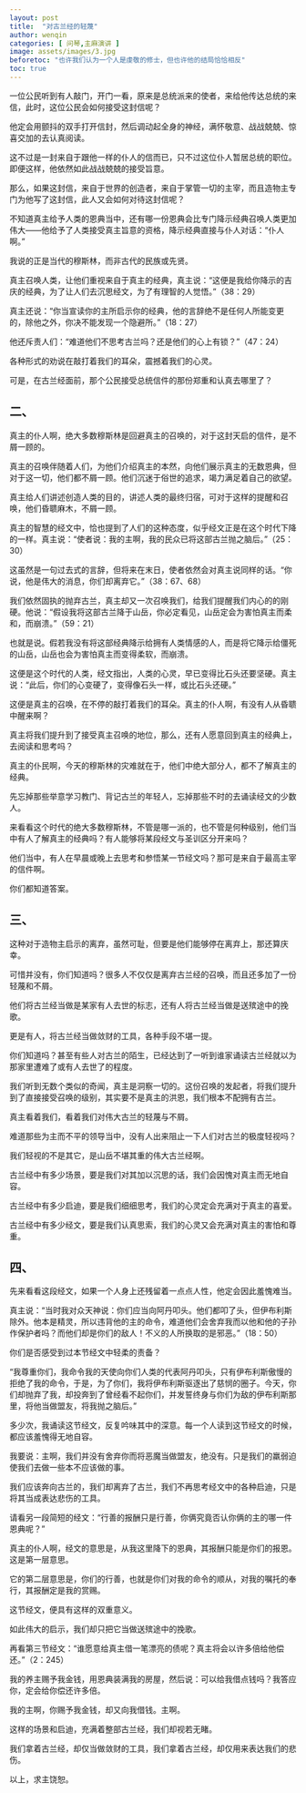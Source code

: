 ```yaml
---
layout: post
title:  "对古兰经的轻蔑"
author: wenqin
categories: [ 问琴,主麻演讲 ]
image: assets/images/3.jpg
beforetoc: "也许我们认为一个人是虔敬的修士，但也许他的结局恰恰相反"
toc: true
---
```



一位公民听到有人敲门，开门一看，原来是总统派来的使者，来给他传达总统的来信，此时，这位公民会如何接受这封信呢？

他定会用颤抖的双手打开信封，然后调动起全身的神经，满怀敬意、战战兢兢、惊喜交加的去认真阅读。

这不过是一封来自于跟他一样的仆人的信而已，只不过这位仆人暂居总统的职位。即便这样，他依然如此战战兢兢的接受旨意。

那么，如果这封信，来自于世界的创造者，来自于掌管一切的主宰，而且造物主专门为他写了这封信，此人又会如何对待这封信呢？

不知道真主给予人类的恩典当中，还有哪一份恩典会比专门降示经典召唤人类更加伟大——他给予了人类接受真主旨意的资格，降示经典直接与仆人对话：“仆人啊。”

我说的正是当代的穆斯林，而非古代的民族或先贤。

真主召唤人类，让他们重视来自于真主的经典，真主说：“这便是我给你降示的吉庆的经典，为了让人们去沉思经文，为了有理智的人觉悟。”（38：29）

真主还说：“你当宣读你的主所启示你的经典，他的言辞绝不是任何人所能变更的，除他之外，你决不能发现一个隐避所。”（18：27）

他还斥责人们：“难道他们不思考古兰吗？还是他们的心上有锁？”（47：24）

各种形式的劝说在敲打着我们的耳朵，震撼着我们的心灵。

可是，在古兰经面前，那个公民接受总统信件的那份郑重和认真去哪里了？

## 二、

真主的仆人啊，绝大多数穆斯林是回避真主的召唤的，对于这封天启的信件，是不屑一顾的。

真主的召唤伴随着人们，为他们介绍真主的本然，向他们展示真主的无数恩典，但对于这一切，他们都不屑一顾。他们沉迷于俗世的追求，竭力满足着自己的欲望。

真主给人们讲述创造人类的目的，讲述人类的最终归宿，可对于这样的提醒和召唤，他们昏聩麻木，不屑一顾。

真主的智慧的经文中，恰也提到了人们的这种态度，似乎经文正是在这个时代下降的一样。真主说：“使者说：我的主啊，我的民众已将这部古兰抛之脑后。”（25：30）

这虽然是一句过去式的言辞，但将来在末日，使者依然会对真主说同样的话。“你说，他是伟大的消息，你们却离弃它。”（38：67、68）

我们依然固执的抛弃古兰，真主却又一次召唤我们，给我们提醒我们内心的的刚硬。他说：“假设我将这部古兰降于山岳，你必定看见，山岳定会为害怕真主而柔和，而崩溃。”（59：21）

也就是说。假若我没有将这部经典降示给拥有人类情感的人，而是将它降示给僵死的山岳，山岳也会为害怕真主而变得柔软，而崩溃。

这便是这个时代的人类，经文指出，人类的心灵，早已变得比石头还要坚硬。真主说：“此后，你们的心变硬了，变得像石头一样，或比石头还硬。”

这便是真主的召唤，在不停的敲打着我们的耳朵。真主的仆人啊，有没有人从昏聩中醒来啊？

真主将我们提升到了接受真主召唤的地位，那么，还有人愿意回到真主的经典上，去阅读和思考吗？

真主的仆民啊，今天的穆斯林的灾难就在于，他们中绝大部分人，都不了解真主的经典。

先忘掉那些举意学习教门、背记古兰的年轻人，忘掉那些不时的去诵读经文的少数人。

来看看这个时代的绝大多数穆斯林，不管是哪一派的，也不管是何种级别，他们当中有人了解真主的经典吗？有人能够将某段经文与圣训区分开来吗？

他们当中，有人在早晨或晚上去思考和参悟某一节经文吗？那可是来自于最高主宰的信件啊。

你们都知道答案。

## 三、

这种对于造物主启示的离弃，虽然可耻，但要是他们能够停在离弃上，那还算庆幸。

可惜并没有，你们知道吗？很多人不仅仅是离弃古兰经的召唤，而且还多加了一份轻蔑和不屑。

他们将古兰经当做是某家有人去世的标志，还有人将古兰经当做是送殡途中的挽歌。

更是有人，将古兰经当做敛财的工具，各种手段不堪一提。

你们知道吗？甚至有些人对古兰的陌生，已经达到了一听到谁家诵读古兰经就以为那家里遭难了或有人去世了的程度。

我们听到无数个类似的奇闻，真主是洞察一切的。这份召唤的发起者，将我们提升到了直接接受召唤的级别，其实要不是真主的洪恩，我们根本不配拥有古兰。

真主看着我们，看着我们对伟大古兰的轻蔑与不屑。

难道那些为主而不平的领导当中，没有人出来阻止一下人们对古兰的极度轻视吗？

我们轻视的不是其它，是山岳不堪其重的伟大古兰经啊。

古兰经中有多少场景，要是我们对其加以沉思的话，我们会因愧对真主而无地自容。

古兰经中有多少启迪，要是我们细细思考，我们的心灵定会充满对于真主的喜爱。

古兰经中有多少经文，要是我们认真思索，我们的心灵又会充满对真主的害怕和尊重。

## 四、

先来看看这段经文，如果一个人身上还残留着一点点人性，他定会因此羞愧难当。

真主说：“当时我对众天神说：你们应当向阿丹叩头。他们都叩了头，但伊布利斯除外。他本是精灵，所以违背他的主的命令，难道他们会舍弃我而以他和他的子孙作保护者吗？而他们却是你们的敌人！不义的人所换取的是邪恶。”（18：50）

你们是否感受到过本节经文中轻柔的责备？

“我尊重你们，我命令我的天使向你们人类的代表阿丹叩头，只有伊布利斯傲慢的拒绝了我的命令，于是，为了你们，我将伊布利斯驱逐出了慈悯的圈子。今天，你们却抛弃了我，却投奔到了曾经看不起你们，并发誓终身与你们为敌的伊布利斯那里，将他当做盟友，将我抛之脑后。”

多少次，我诵读这节经文，反复吟味其中的深意。每一个人读到这节经文的时候，都应该羞愧得无地自容。

我要说：主啊，我们并没有舍弃你而将恶魔当做盟友，绝没有。只是我们的羸弱迫使我们去做一些本不应该做的事。

我们应该奔向古兰的，我们却离弃了古兰，我们不再思考经文中的各种启迪，只是将其当成表达悲伤的工具。

请看另一段简短的经文：“行善的报酬只是行善，你俩究竟否认你俩的主的哪一件恩典呢？”

真主的仆人啊，经文的意思是，从我这里降下的恩典，其报酬只能是你们的报恩。这是第一层意思。

它的第二层意思是，你们的行善，也就是你们对我的命令的顺从，对我的嘱托的奉行，其报酬定是我的赏赐。

这节经文，便具有这样的双重意义。

如此伟大的启示，我们却只把它当做送殡途中的挽歌。

再看第三节经文：“谁愿意给真主借一笔漂亮的债呢？真主将会以许多倍给他偿还。”（2：245）

我的养主赐予我金钱，用恩典装满我的房屋，然后说：可以给我借点钱吗？我答应你，定会给你偿还许多倍。

我的主啊，你赐予我金钱，却又向我借钱。主啊。

这样的场景和启迪，充满着整部古兰经，我们却视若无睹。

我们拿着古兰经，却仅当做敛财的工具，我们拿着古兰经，却仅用来表达我们的悲伤。

以上，求主饶恕。

